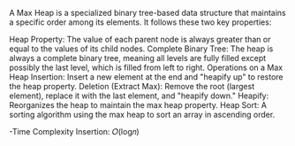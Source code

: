 A Max Heap is a specialized binary tree-based data structure that maintains a specific order among its elements. It follows these two key properties:

Heap Property: The value of each parent node is always greater than or equal to the values of its child nodes.
Complete Binary Tree: The heap is always a complete binary tree, meaning all levels are fully filled except possibly the last level, which is filled from left to right.
Operations on a Max Heap
Insertion: Insert a new element at the end and "heapify up" to restore the heap property.
Deletion (Extract Max): Remove the root (largest element), replace it with the last element, and "heapify down."
Heapify: Reorganizes the heap to maintain the max heap property.
Heap Sort: A sorting algorithm using the max heap to sort an array in ascending order.

-Time Complexity
Insertion: 𝑂(log𝑛)

